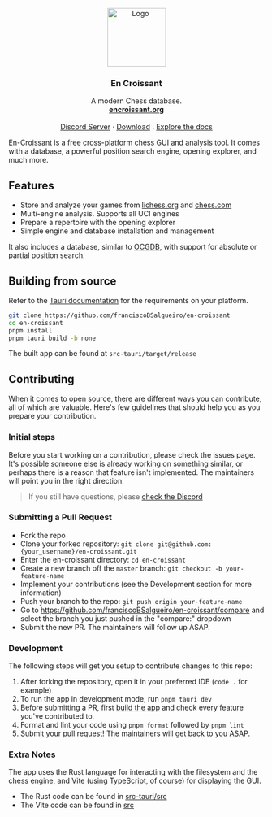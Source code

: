 <br />
<div align="center">
  <a href="https://github.com/franciscoBSalgueiro/en-croissant">
    <img width="115" height="115" src="https://github.com/franciscoBSalgueiro/en-croissant/blob/master/src-tauri/icons/icon.png" alt="Logo">
  </a>

<h3 align="center">En Croissant</h3>

  <p align="center">
    A modern Chess database.
    <br />
    <a href="https://www.encroissant.org"><strong>encroissant.org</strong></a>
    <br />
    <br />
    <a href="https://discord.gg/tdYzfDbSSW">Discord Server</a>
    ·
    <a href="https://www.encroissant.org/download">Download</a>
    .
    <a href="https://www.encroissant.org/docs">Explore the docs</a>
  </p>
</div>

En-Croissant is a free cross-platform chess GUI and analysis tool. It comes with a database, a powerful position search engine, opening explorer, and much more.

## Features

- Store and analyze your games from [lichess.org](https://lichess.org) and [chess.com](https://chess.com)
- Multi-engine analysis. Supports all UCI engines
- Prepare a repertoire with the opening explorer
- Simple engine and database installation and management

It also includes a database, similar to [OCGDB](https://github.com/nguyenpham/ocgdb), with support for absolute or partial position search.

## Building from source

Refer to the [Tauri documentation](https://tauri.app/v1/guides/getting-started/prerequisites) for the requirements on your platform.

```bash
git clone https://github.com/franciscoBSalgueiro/en-croissant
cd en-croissant
pnpm install
pnpm tauri build -b none
```

The built app can be found at `src-tauri/target/release`

## Contributing

When it comes to open source, there are different ways you can contribute, all
of which are valuable. Here's few guidelines that should help you as you prepare
your contribution.

### Initial steps

Before you start working on a contribution, please check the issues page. It's possible someone else is already working on something similar, or perhaps there is a reason that feature isn't implemented. The maintainers will point you in the right direction.

> If you still have questions, please [check the Discord](https://discord.gg/tdYzfDbSSW)

### Submitting a Pull Request

- Fork the repo
- Clone your forked repository: `git clone git@github.com:{your_username}/en-croissant.git`
- Enter the en-croissant directory: `cd en-croissant`
- Create a new branch off the `master` branch: `git checkout -b your-feature-name`
- Implement your contributions (see the Development section for more information)
- Push your branch to the repo: `git push origin your-feature-name`
- Go to <https://github.com/franciscoBSalgueiro/en-croissant/compare> and select the branch you just pushed in the "compare:" dropdown
- Submit the new PR. The maintainers will follow up ASAP.

### Development

The following steps will get you setup to contribute changes to this repo:

1. After forking the repository, open it in your preferred IDE (`code .` for example)
2. To run the app in development mode, run `pnpm tauri dev`
3. Before submitting a PR, first [build the app](#building-from-source) and check every feature you've contributed to.
4. Format and lint your code using `pnpm format` followed by `pnpm lint`
5. Submit your pull request! The maintainers will get back to you ASAP.

### Extra Notes

The app uses the Rust language for interacting with the filesystem and the chess engine, and Vite (using TypeScript, of course) for displaying the GUI.

- The Rust code can be found in [src-tauri/src](./src-tauri/src/)
- The Vite code can be found in [src](./src/)
